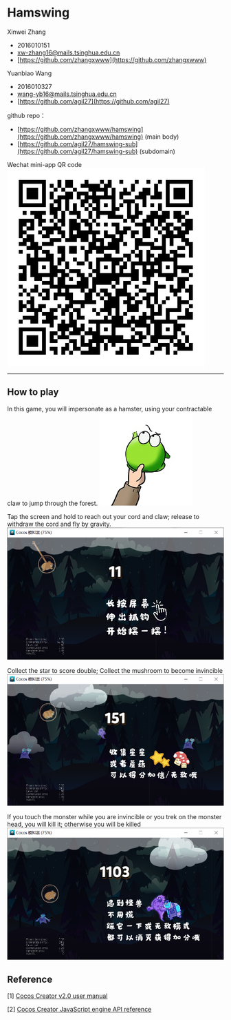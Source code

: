 # Hamswing

Xinwei Zhang

- 2016010151
- [xw-zhang16@mails.tsinghua.edu.cn](xw-zhang16@mails.tsinghua.edu.cn)
- [https://github.com/zhangxwww](https://github.com/zhangxwww)

Yuanbiao Wang

- 2016010327
- [wang-yb16@mails.tsinghua.edu.cn](wang-yb16@mails.tsinghua.edu.cn)
- [https://github.com/agil27](https://github.com/agil27)

github repo：

- [https://github.com/zhangxwww/hamswing](https://github.com/zhangxwww/hamswing) (main body)
- [https://github.com/agil27/hamswing-sub](https://github.com/agil27/hamswing-sub) (subdomain)

Wechat mini-app QR code
![](ext/0.jpg)

---

## How to play

In this game, you will impersonate as a hamster, using your contractable claw to jump through the forest.
![](ext/ym.jpg)

Tap the screen and hold to reach out your cord and claw; release to withdraw the cord and fly by gravity.
![](ext/tutorial_0.png)

Collect the star to score double; Collect the mushroom to become invincible
![](ext/tutorial_1.png)

If you touch the monster while you are invincible or you trek on the monster head, you will kill it; otherwise you will be killed
![](ext/tutorial_2.png)

## Reference

[1\] [Cocos Creator v2.0 user manual](https://docs.cocos.com/creator/manual/zh/)

[2\] [Cocos Creator JavaScript engine API reference](https://docs.cocos.com/creator/api/zh/)

